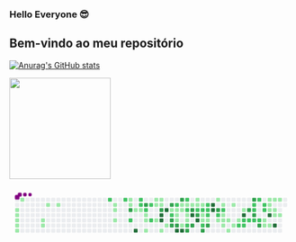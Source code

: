 ### Hello Everyone 😎
## Bem-vindo ao meu repositório

[![Anurag's GitHub stats](https://github-readme-stats.vercel.app/api?username=gucam&theme=gotham&show_icons=true)](https://github.com/gucam/github-readme-stats)

<img height="180em" src="https://github-readme-stats.vercel.app/api/top-langs/?username=gucam&layout=compact&langs_count=7&theme=gotham"/>

<svg viewBox="-16 -32 880 192" width="880" height="192" xmlns="http://www.w3.org/2000/svg"><style>@keyframes c0{.98%{fill:var(--c1)}1%,to{fill:var(--ce)}}@keyframes c1{1.17%{fill:var(--c1)}1.19%,to{fill:var(--ce)}}@keyframes c2{1.37%{fill:var(--c1)}1.39%,to{fill:var(--ce)}}@keyframes c3{1.57%{fill:var(--c1)}1.59%,to{fill:var(--ce)}}@keyframes c4{1.77%{fill:var(--c1)}1.79%,to{fill:var(--ce)}}@keyframes c5{.38%{fill:var(--c1)}.4%,to{fill:var(--ce)}}@keyframes c6{3.15%{fill:var(--c1)}3.17%,to{fill:var(--ce)}}@keyframes c7{2.95%{fill:var(--c1)}2.97%,to{fill:var(--ce)}}@keyframes c8{3.93%{fill:var(--c1)}3.95%,to{fill:var(--ce)}}@keyframes c9{4.33%{fill:var(--c1)}4.35%,to{fill:var(--ce)}}@keyframes ca{66.85%{fill:var(--c2)}66.87%,to{fill:var(--ce)}}@keyframes cb{6.5%{fill:var(--c1)}6.52%,to{fill:var(--ce)}}@keyframes cc{6.7%{fill:var(--c1)}6.72%,to{fill:var(--ce)}}@keyframes cd{7.09%{fill:var(--c1)}7.11%,to{fill:var(--ce)}}@keyframes ce{66.26%{fill:var(--c2)}66.28%,to{fill:var(--ce)}}@keyframes cf{13.6%{fill:var(--c1)}13.62%,to{fill:var(--ce)}}@keyframes cg{13.8%{fill:var(--c1)}13.82%,to{fill:var(--ce)}}@keyframes ch{68.04%{fill:var(--c3)}68.06%,to{fill:var(--ce)}}@keyframes ci{65.28%{fill:var(--c2)}65.3%,to{fill:var(--ce)}}@keyframes cj{8.27%{fill:var(--c1)}8.29%,to{fill:var(--ce)}}@keyframes ck{93.88%{fill:var(--c4)}93.9%,to{fill:var(--ce)}}@keyframes cl{63.7%{fill:var(--c2)}63.72%,to{fill:var(--ce)}}@keyframes cm{63.9%{fill:var(--c2)}63.92%,to{fill:var(--ce)}}@keyframes cn{8.47%{fill:var(--c1)}8.49%,to{fill:var(--ce)}}@keyframes co{68.83%{fill:var(--c3)}68.85%,to{fill:var(--ce)}}@keyframes cp{64.29%{fill:var(--c2)}64.31%,to{fill:var(--ce)}}@keyframes cq{8.87%{fill:var(--c1)}8.89%,to{fill:var(--ce)}}@keyframes cr{9.06%{fill:var(--c1)}9.08%,to{fill:var(--ce)}}@keyframes cs{9.46%{fill:var(--c1)}9.48%,to{fill:var(--ce)}}@keyframes ct{63.11%{fill:var(--c2)}63.13%,to{fill:var(--ce)}}@keyframes cu{62.51%{fill:var(--c2)}62.53%,to{fill:var(--ce)}}@keyframes cv{12.22%{fill:var(--c1)}12.24%,to{fill:var(--ce)}}@keyframes cw{11.63%{fill:var(--c1)}11.65%,to{fill:var(--ce)}}@keyframes cx{11.04%{fill:var(--c1)}11.06%,to{fill:var(--ce)}}@keyframes cy{12.02%{fill:var(--c1)}12.04%,to{fill:var(--ce)}}@keyframes cz{11.82%{fill:var(--c1)}11.84%,to{fill:var(--ce)}}@keyframes c10{69.62%{fill:var(--c3)}69.64%,to{fill:var(--ce)}}@keyframes c11{91.51%{fill:var(--c4)}91.53%,to{fill:var(--ce)}}@keyframes c12{91.31%{fill:var(--c4)}91.33%,to{fill:var(--ce)}}@keyframes c13{10.05%{fill:var(--c1)}10.07%,to{fill:var(--ce)}}@keyframes c14{91.9%{fill:var(--c4)}91.92%,to{fill:var(--ce)}}@keyframes c15{10.44%{fill:var(--c1)}10.46%,to{fill:var(--ce)}}@keyframes c16{70.6%{fill:var(--c3)}70.62%,to{fill:var(--ce)}}@keyframes c17{44.76%{fill:var(--c1)}44.78%,to{fill:var(--ce)}}@keyframes c18{44.96%{fill:var(--c2)}44.98%,to{fill:var(--ce)}}@keyframes c19{75.93%{fill:var(--c3)}75.95%,to{fill:var(--ce)}}@keyframes c1a{75.73%{fill:var(--c3)}75.75%,to{fill:var(--ce)}}@keyframes c1b{45.55%{fill:var(--c2)}45.57%,to{fill:var(--ce)}}@keyframes c1c{32.73%{fill:var(--c1)}32.75%,to{fill:var(--ce)}}@keyframes c1d{32.93%{fill:var(--c1)}32.95%,to{fill:var(--ce)}}@keyframes c1e{33.92%{fill:var(--c1)}33.94%,to{fill:var(--ce)}}@keyframes c1f{75.53%{fill:var(--c3)}75.55%,to{fill:var(--ce)}}@keyframes c1g{90.33%{fill:var(--c4)}90.35%,to{fill:var(--ce)}}@keyframes c1h{71.19%{fill:var(--c3)}71.21%,to{fill:var(--ce)}}@keyframes c1i{32.34%{fill:var(--c1)}32.36%,to{fill:var(--ce)}}@keyframes c1j{32.53%{fill:var(--c1)}32.55%,to{fill:var(--ce)}}@keyframes c1k{43.38%{fill:var(--c1)}43.4%,to{fill:var(--ce)}}@keyframes c1l{90.13%{fill:var(--c4)}90.15%,to{fill:var(--ce)}}@keyframes c1m{46.14%{fill:var(--c2)}46.16%,to{fill:var(--ce)}}@keyframes c1n{32.14%{fill:var(--c1)}32.16%,to{fill:var(--ce)}}@keyframes c1o{48.51%{fill:var(--c2)}48.53%,to{fill:var(--ce)}}@keyframes c1p{33.32%{fill:var(--c1)}33.34%,to{fill:var(--ce)}}@keyframes c1q{33.52%{fill:var(--c1)}33.54%,to{fill:var(--ce)}}@keyframes c1r{43.58%{fill:var(--c2)}43.6%,to{fill:var(--ce)}}@keyframes c1s{74.55%{fill:var(--c3)}74.57%,to{fill:var(--ce)}}@keyframes c1t{31.94%{fill:var(--c1)}31.96%,to{fill:var(--ce)}}@keyframes c1u{71.98%{fill:var(--c3)}72%,to{fill:var(--ce)}}@keyframes c1v{88.75%{fill:var(--c4)}88.77%,to{fill:var(--ce)}}@keyframes c1w{74.15%{fill:var(--c3)}74.17%,to{fill:var(--ce)}}@keyframes c1x{16.95%{fill:var(--c1)}16.97%,to{fill:var(--ce)}}@keyframes c1y{17.15%{fill:var(--c1)}17.17%,to{fill:var(--ce)}}@keyframes c1z{46.93%{fill:var(--c2)}46.95%,to{fill:var(--ce)}}@keyframes c20{72.38%{fill:var(--c3)}72.4%,to{fill:var(--ce)}}@keyframes c21{89.14%{fill:var(--c4)}89.16%,to{fill:var(--ce)}}@keyframes c22{17.35%{fill:var(--c1)}17.37%,to{fill:var(--ce)}}@keyframes c23{47.13%{fill:var(--c2)}47.15%,to{fill:var(--ce)}}@keyframes c24{38.65%{fill:var(--c1)}38.67%,to{fill:var(--ce)}}@keyframes c25{38.45%{fill:var(--c1)}38.47%,to{fill:var(--ce)}}@keyframes c26{50.48%{fill:var(--c2)}50.5%,to{fill:var(--ce)}}@keyframes c27{73.56%{fill:var(--c3)}73.58%,to{fill:var(--ce)}}@keyframes c28{47.52%{fill:var(--c2)}47.54%,to{fill:var(--ce)}}@keyframes c29{47.33%{fill:var(--c2)}47.35%,to{fill:var(--ce)}}@keyframes c2a{38.85%{fill:var(--c2)}38.87%,to{fill:var(--ce)}}@keyframes c2b{38.25%{fill:var(--c1)}38.27%,to{fill:var(--ce)}}@keyframes c2c{73.17%{fill:var(--c3)}73.19%,to{fill:var(--ce)}}@keyframes c2d{87.56%{fill:var(--c4)}87.58%,to{fill:var(--ce)}}@keyframes c2e{87.37%{fill:var(--c4)}87.39%,to{fill:var(--ce)}}@keyframes c2f{18.14%{fill:var(--c1)}18.16%,to{fill:var(--ce)}}@keyframes c2g{78.49%{fill:var(--c3)}78.51%,to{fill:var(--ce)}}@keyframes c2h{52.65%{fill:var(--c2)}52.67%,to{fill:var(--ce)}}@keyframes c2i{22.48%{fill:var(--c1)}22.5%,to{fill:var(--ce)}}@keyframes c2j{18.53%{fill:var(--c1)}18.55%,to{fill:var(--ce)}}@keyframes c2k{53.05%{fill:var(--c2)}53.07%,to{fill:var(--ce)}}@keyframes c2l{20.9%{fill:var(--c1)}20.92%,to{fill:var(--ce)}}@keyframes c2m{20.7%{fill:var(--c1)}20.72%,to{fill:var(--ce)}}@keyframes c2n{22.08%{fill:var(--c1)}22.1%,to{fill:var(--ce)}}@keyframes c2o{20.5%{fill:var(--c1)}20.52%,to{fill:var(--ce)}}@keyframes c2p{23.26%{fill:var(--c1)}23.28%,to{fill:var(--ce)}}@keyframes c2q{18.92%{fill:var(--c1)}18.94%,to{fill:var(--ce)}}@keyframes c2r{21.69%{fill:var(--c1)}21.71%,to{fill:var(--ce)}}@keyframes c2s{20.11%{fill:var(--c1)}20.13%,to{fill:var(--ce)}}@keyframes c2t{58.18%{fill:var(--c2)}58.2%,to{fill:var(--ce)}}@keyframes c2u{19.52%{fill:var(--c1)}19.54%,to{fill:var(--ce)}}@keyframes c2v{82.83%{fill:var(--c4)}82.85%,to{fill:var(--ce)}}@keyframes c2w{54.23%{fill:var(--c2)}54.25%,to{fill:var(--ce)}}@keyframes c2x{57.98%{fill:var(--c2)}58%,to{fill:var(--ce)}}@keyframes c2y{79.67%{fill:var(--c3)}79.69%,to{fill:var(--ce)}}@keyframes c2z{54.43%{fill:var(--c2)}54.45%,to{fill:var(--ce)}}@keyframes c30{81.84%{fill:var(--c3)}81.86%,to{fill:var(--ce)}}@keyframes c31{56.4%{fill:var(--c2)}56.42%,to{fill:var(--ce)}}@keyframes c32{56.6%{fill:var(--c2)}56.62%,to{fill:var(--ce)}}@keyframes c33{80.07%{fill:var(--c3)}80.09%,to{fill:var(--ce)}}@keyframes c34{54.63%{fill:var(--c2)}54.65%,to{fill:var(--ce)}}@keyframes c35{56.01%{fill:var(--c2)}56.03%,to{fill:var(--ce)}}@keyframes c36{54.82%{fill:var(--c2)}54.84%,to{fill:var(--ce)}}@keyframes c37{80.66%{fill:var(--c3)}80.68%,to{fill:var(--ce)}}@keyframes c38{55.61%{fill:var(--c2)}55.63%,to{fill:var(--ce)}}@keyframes c39{55.41%{fill:var(--c2)}55.43%,to{fill:var(--ce)}}@keyframes c3a{25.43%{fill:var(--c1)}25.45%,to{fill:var(--ce)}}@keyframes c3b{24.84%{fill:var(--c1)}24.86%,to{fill:var(--ce)}}@keyframes c3c{27.6%{fill:var(--c1)}27.62%,to{fill:var(--ce)}}@keyframes c3d{27.41%{fill:var(--c1)}27.43%,to{fill:var(--ce)}}@keyframes c3e{27.21%{fill:var(--c1)}27.23%,to{fill:var(--ce)}}@keyframes c3f{83.82%{fill:var(--c4)}83.84%,to{fill:var(--ce)}}@keyframes c3g{25.04%{fill:var(--c1)}25.06%,to{fill:var(--ce)}}@keyframes c3h{27.8%{fill:var(--c1)}27.82%,to{fill:var(--ce)}}@keyframes c3i{27.01%{fill:var(--c1)}27.03%,to{fill:var(--ce)}}@keyframes c3j{26.42%{fill:var(--c1)}26.44%,to{fill:var(--ce)}}@keyframes c3k{84.41%{fill:var(--c4)}84.43%,to{fill:var(--ce)}}@keyframes c3l{28%{fill:var(--c1)}28.02%,to{fill:var(--ce)}}@keyframes c3m{26.62%{fill:var(--c1)}26.64%,to{fill:var(--ce)}}@keyframes u0{.38%{transform:scale(0,1)}.4%,.98%{transform:scale(.02,1)}1%,1.17%{transform:scale(.03,1)}1.19%,1.37%{transform:scale(.05,1)}1.39%,1.57%{transform:scale(.06,1)}1.59%,1.77%{transform:scale(.08,1)}1.79%,2.95%{transform:scale(.09,1)}2.97%,3.15%{transform:scale(.11,1)}3.17%,3.93%{transform:scale(.12,1)}3.95%,4.33%{transform:scale(.14,1)}4.35%,6.5%{transform:scale(.15,1)}6.52%,6.7%{transform:scale(.17,1)}6.72%,7.09%{transform:scale(.18,1)}7.11%,8.27%{transform:scale(.2,1)}8.29%,8.47%{transform:scale(.22,1)}8.49%,8.87%{transform:scale(.23,1)}8.89%,9.06%{transform:scale(.25,1)}9.08%,9.46%{transform:scale(.26,1)}10.05%,9.48%{transform:scale(.28,1)}10.07%,10.44%{transform:scale(.29,1)}10.46%,11.04%{transform:scale(.31,1)}11.06%,11.63%{transform:scale(.32,1)}11.65%,11.82%{transform:scale(.34,1)}11.84%,12.02%{transform:scale(.35,1)}12.04%,12.22%{transform:scale(.37,1)}12.24%,13.6%{transform:scale(.38,1)}13.62%,13.8%{transform:scale(.4,1)}13.82%,16.95%{transform:scale(.42,1)}16.97%,17.15%{transform:scale(.43,1)}17.17%,17.35%{transform:scale(.45,1)}17.37%,18.14%{transform:scale(.46,1)}18.16%,18.53%{transform:scale(.48,1)}18.55%,18.92%{transform:scale(.49,1)}18.94%,19.52%{transform:scale(.51,1)}19.54%,20.11%{transform:scale(.52,1)}20.13%,20.5%{transform:scale(.54,1)}20.52%,20.7%{transform:scale(.55,1)}20.72%,20.9%{transform:scale(.57,1)}20.92%,21.69%{transform:scale(.58,1)}21.71%,22.08%{transform:scale(.6,1)}22.1%,22.48%{transform:scale(.62,1)}22.5%,23.26%{transform:scale(.63,1)}23.28%,24.84%{transform:scale(.65,1)}24.86%,25.04%{transform:scale(.66,1)}25.06%,25.43%{transform:scale(.68,1)}25.45%,26.42%{transform:scale(.69,1)}26.44%,26.62%{transform:scale(.71,1)}26.64%,27.01%{transform:scale(.72,1)}27.03%,27.21%{transform:scale(.74,1)}27.23%,27.41%{transform:scale(.75,1)}27.43%,27.6%{transform:scale(.77,1)}27.62%,27.8%{transform:scale(.78,1)}27.82%,28%{transform:scale(.8,1)}28.02%,31.94%{transform:scale(.82,1)}31.96%,32.14%{transform:scale(.83,1)}32.16%,32.34%{transform:scale(.85,1)}32.36%,32.53%{transform:scale(.86,1)}32.55%,32.73%{transform:scale(.88,1)}32.75%,32.93%{transform:scale(.89,1)}32.95%,33.32%{transform:scale(.91,1)}33.34%,33.52%{transform:scale(.92,1)}33.54%,33.92%{transform:scale(.94,1)}33.94%,38.25%{transform:scale(.95,1)}38.27%,38.45%{transform:scale(.97,1)}38.47%,38.65%{transform:scale(.98,1)}38.67%,to{transform:scale(1,1)}}@keyframes u1{38.85%{transform:scale(0,1)}38.87%,to{transform:scale(1,1)}}@keyframes u2{43.38%{transform:scale(0,1)}43.4%,to{transform:scale(1,1)}}@keyframes u3{43.58%{transform:scale(0,1)}43.6%,to{transform:scale(1,1)}}@keyframes u4{44.76%{transform:scale(0,1)}44.78%,to{transform:scale(1,1)}}@keyframes u5{44.96%{transform:scale(0,1)}44.98%,45.55%{transform:scale(.03,1)}45.57%,46.14%{transform:scale(.07,1)}46.16%,46.93%{transform:scale(.1,1)}46.95%,47.13%{transform:scale(.13,1)}47.15%,47.33%{transform:scale(.17,1)}47.35%,47.52%{transform:scale(.2,1)}47.54%,48.51%{transform:scale(.23,1)}48.53%,50.48%{transform:scale(.27,1)}50.5%,52.65%{transform:scale(.3,1)}52.67%,53.05%{transform:scale(.33,1)}53.07%,54.23%{transform:scale(.37,1)}54.25%,54.43%{transform:scale(.4,1)}54.45%,54.63%{transform:scale(.43,1)}54.65%,54.82%{transform:scale(.47,1)}54.84%,55.41%{transform:scale(.5,1)}55.43%,55.61%{transform:scale(.53,1)}55.63%,56.01%{transform:scale(.57,1)}56.03%,56.4%{transform:scale(.6,1)}56.42%,56.6%{transform:scale(.63,1)}56.62%,57.98%{transform:scale(.67,1)}58%,58.18%{transform:scale(.7,1)}58.2%,62.51%{transform:scale(.73,1)}62.53%,63.11%{transform:scale(.77,1)}63.13%,63.7%{transform:scale(.8,1)}63.72%,63.9%{transform:scale(.83,1)}63.92%,64.29%{transform:scale(.87,1)}64.31%,65.28%{transform:scale(.9,1)}65.3%,66.26%{transform:scale(.93,1)}66.28%,66.85%{transform:scale(.97,1)}66.87%,to{transform:scale(1,1)}}@keyframes u6{68.04%{transform:scale(0,1)}68.06%,68.83%{transform:scale(.05,1)}68.85%,69.62%{transform:scale(.11,1)}69.64%,70.6%{transform:scale(.16,1)}70.62%,71.19%{transform:scale(.21,1)}71.21%,71.98%{transform:scale(.26,1)}72%,72.38%{transform:scale(.32,1)}72.4%,73.17%{transform:scale(.37,1)}73.19%,73.56%{transform:scale(.42,1)}73.58%,74.15%{transform:scale(.47,1)}74.17%,74.55%{transform:scale(.53,1)}74.57%,75.53%{transform:scale(.58,1)}75.55%,75.73%{transform:scale(.63,1)}75.75%,75.93%{transform:scale(.68,1)}75.95%,78.49%{transform:scale(.74,1)}78.51%,79.67%{transform:scale(.79,1)}79.69%,80.07%{transform:scale(.84,1)}80.09%,80.66%{transform:scale(.89,1)}80.68%,81.84%{transform:scale(.95,1)}81.86%,to{transform:scale(1,1)}}@keyframes u7{82.83%{transform:scale(0,1)}82.85%,83.82%{transform:scale(.08,1)}83.84%,84.41%{transform:scale(.15,1)}84.43%,87.37%{transform:scale(.23,1)}87.39%,87.56%{transform:scale(.31,1)}87.58%,88.75%{transform:scale(.38,1)}88.77%,89.14%{transform:scale(.46,1)}89.16%,90.13%{transform:scale(.54,1)}90.15%,90.33%{transform:scale(.62,1)}90.35%,91.31%{transform:scale(.69,1)}91.33%,91.51%{transform:scale(.77,1)}91.53%,91.9%{transform:scale(.85,1)}91.92%,93.88%{transform:scale(.92,1)}93.9%,to{transform:scale(1,1)}}@keyframes s0{0%,99.8%{transform:translate(0,-16px)}.2%{transform:translate(0,0)}.39%{transform:translate(16px,0)}.59%{transform:translate(16px,16px)}.79%{transform:translate(0,16px)}1.78%{transform:translate(0,96px)}2.76%{transform:translate(80px,96px)}3.16%{transform:translate(80px,64px)}3.35%{transform:translate(96px,64px)}3.94%{transform:translate(96px,16px)}6.51%{transform:translate(304px,16px)}7.1%{transform:translate(304px,64px)}65.48%,7.5%{transform:translate(336px,64px)}7.69%{transform:translate(336px,48px)}8.09%{transform:translate(368px,48px)}8.28%,93.1%{transform:translate(368px,32px)}64.1%,8.48%{transform:translate(384px,32px)}8.68%{transform:translate(384px,48px)}64.5%,8.88%{transform:translate(400px,48px)}9.47%{transform:translate(400px,96px)}10.26%,61.54%{transform:translate(464px,96px)}10.45%,61.74%{transform:translate(464px,80px)}10.85%,62.13%{transform:translate(432px,80px)}11.64%,70.02%{transform:translate(432px,16px)}11.83%,69.43%{transform:translate(448px,16px)}12.03%{transform:translate(448px,0)}12.23%{transform:translate(432px,0)}12.43%{transform:translate(432px,-16px)}13.41%{transform:translate(352px,-16px)}13.81%,67.85%{transform:translate(352px,16px)}14%{transform:translate(368px,16px)}14.4%{transform:translate(368px,-16px)}16.77%{transform:translate(560px,-16px)}17.16%,35.31%{transform:translate(560px,16px)}17.36%,41.81%,49.7%{transform:translate(576px,16px)}17.55%,41.62%{transform:translate(576px,0)}18.34%,40.83%{transform:translate(640px,0)}18.54%,40.63%{transform:translate(640px,16px)}19.33%{transform:translate(704px,16px)}19.53%{transform:translate(704px,32px)}19.72%,53.65%{transform:translate(688px,32px)}20.12%,54.04%{transform:translate(688px,64px)}20.71%,22.29%{transform:translate(640px,64px)}20.91%,52.86%{transform:translate(640px,48px)}21.3%{transform:translate(672px,48px)}21.7%{transform:translate(672px,80px)}22.09%{transform:translate(640px,80px)}22.49%{transform:translate(624px,64px)}22.68%,77.91%{transform:translate(624px,80px)}23.08%{transform:translate(656px,80px)}23.27%{transform:translate(656px,96px)}24.65%{transform:translate(768px,96px)}24.85%,25.64%{transform:translate(768px,80px)}25.05%,25.84%,84.62%{transform:translate(784px,80px)}25.25%,26.04%{transform:translate(784px,64px)}25.44%,55.03%{transform:translate(768px,64px)}26.23%{transform:translate(800px,64px)}26.43%,84.02%{transform:translate(800px,48px)}26.63%{transform:translate(816px,48px)}26.82%{transform:translate(816px,32px)}27.22%,85.21%{transform:translate(784px,32px)}27.61%{transform:translate(784px,0)}28.01%{transform:translate(816px,0)}28.21%{transform:translate(816px,-16px)}31.56%{transform:translate(544px,-16px)}31.95%,88.36%{transform:translate(544px,16px)}32.35%,34.71%,42.6%,48.92%,71.01%{transform:translate(512px,16px)}32.54%,34.52%,48.72%{transform:translate(512px,32px)}32.74%,34.32%,44.58%{transform:translate(496px,32px)}32.94%,45.17%{transform:translate(496px,48px)}33.33%{transform:translate(528px,48px)}33.53%,43.79%{transform:translate(528px,64px)}33.93%,44.18%,90.73%{transform:translate(496px,64px)}35.5%,46.55%{transform:translate(560px,0)}36.69%{transform:translate(656px,0)}37.48%,39.84%{transform:translate(656px,64px)}38.46%{transform:translate(576px,64px)}38.66%{transform:translate(576px,48px)}38.86%,72.78%{transform:translate(592px,48px)}39.05%{transform:translate(592px,64px)}40.43%{transform:translate(656px,16px)}43.39%{transform:translate(512px,80px)}43.59%,74.36%{transform:translate(528px,80px)}44.77%{transform:translate(480px,32px)}44.97%{transform:translate(480px,48px)}45.56%{transform:translate(496px,16px)}45.96%,48.32%{transform:translate(528px,16px)}46.15%{transform:translate(528px,0)}46.94%,72.19%{transform:translate(560px,32px)}47.34%{transform:translate(592px,32px)}47.53%{transform:translate(592px,16px)}48.52%{transform:translate(528px,32px)}50.49%,73.37%{transform:translate(576px,80px)}50.69%,73.96%{transform:translate(560px,80px)}51.08%{transform:translate(560px,112px)}51.87%{transform:translate(624px,112px)}52.66%{transform:translate(624px,48px)}53.06%{transform:translate(640px,32px)}55.82%{transform:translate(768px,0)}56.02%{transform:translate(752px,0)}56.21%{transform:translate(752px,16px)}56.41%{transform:translate(736px,16px)}56.61%,79.88%{transform:translate(736px,32px)}56.8%{transform:translate(752px,32px)}57.2%{transform:translate(752px,64px)}57.79%{transform:translate(704px,64px)}57.99%{transform:translate(704px,80px)}59.17%{transform:translate(608px,80px)}59.37%{transform:translate(608px,96px)}59.57%{transform:translate(592px,96px)}59.76%{transform:translate(592px,112px)}61.14%{transform:translate(480px,112px)}61.34%{transform:translate(480px,96px)}62.33%{transform:translate(432px,64px)}62.52%{transform:translate(416px,64px)}63.31%{transform:translate(416px,0)}63.71%{transform:translate(384px,0)}64.3%,68.64%{transform:translate(400px,32px)}65.09%{transform:translate(352px,48px)}65.29%{transform:translate(352px,64px)}66.27%{transform:translate(336px,0)}66.86%{transform:translate(288px,0)}67.06%{transform:translate(288px,16px)}68.05%{transform:translate(352px,32px)}68.84%{transform:translate(400px,16px)}69.63%{transform:translate(448px,32px)}69.82%{transform:translate(432px,32px)}71.2%{transform:translate(512px,0)}71.6%{transform:translate(544px,0)}71.99%{transform:translate(544px,32px)}72.39%,88.95%{transform:translate(560px,48px)}73.18%{transform:translate(592px,80px)}73.57%{transform:translate(576px,96px)}73.77%{transform:translate(560px,96px)}74.56%{transform:translate(528px,96px)}74.75%{transform:translate(544px,96px)}74.95%,76.92%{transform:translate(544px,80px)}75.74%{transform:translate(480px,80px)}75.94%{transform:translate(480px,64px)}76.73%{transform:translate(544px,64px)}78.5%{transform:translate(624px,32px)}80.08%{transform:translate(736px,48px)}80.28%{transform:translate(752px,48px)}80.67%{transform:translate(752px,80px)}80.87%{transform:translate(736px,80px)}81.85%{transform:translate(736px,0)}82.25%{transform:translate(704px,0)}82.84%{transform:translate(704px,48px)}84.42%{transform:translate(800px,80px)}87.38%{transform:translate(608px,32px)}87.57%{transform:translate(608px,16px)}88.76%{transform:translate(544px,48px)}89.15%{transform:translate(560px,64px)}89.74%{transform:translate(512px,64px)}90.14%{transform:translate(512px,96px)}90.34%{transform:translate(496px,96px)}91.32%{transform:translate(448px,64px)}91.52%{transform:translate(448px,48px)}91.72%{transform:translate(464px,48px)}91.91%{transform:translate(464px,32px)}93.89%{transform:translate(368px,96px)}97.24%{transform:translate(96px,96px)}97.83%{transform:translate(96px,48px)}98.03%{transform:translate(80px,48px)}98.22%{transform:translate(80px,32px)}98.42%{transform:translate(64px,32px)}99.01%{transform:translate(64px,-16px)}}@keyframes s1{0%,99.8%{transform:translate(16px,-16px)}.2%{transform:translate(0,-16px)}.39%{transform:translate(0,0)}.59%{transform:translate(16px,0)}.79%{transform:translate(16px,16px)}.99%{transform:translate(0,16px)}1.97%{transform:translate(0,96px)}2.96%{transform:translate(80px,96px)}3.35%{transform:translate(80px,64px)}3.55%{transform:translate(96px,64px)}4.14%{transform:translate(96px,16px)}6.71%{transform:translate(304px,16px)}7.3%{transform:translate(304px,64px)}65.68%,7.69%{transform:translate(336px,64px)}7.89%{transform:translate(336px,48px)}8.28%{transform:translate(368px,48px)}8.48%,93.29%{transform:translate(368px,32px)}64.3%,8.68%{transform:translate(384px,32px)}8.88%{transform:translate(384px,48px)}64.69%,9.07%{transform:translate(400px,48px)}9.66%{transform:translate(400px,96px)}10.45%,61.74%{transform:translate(464px,96px)}10.65%,61.93%{transform:translate(464px,80px)}11.05%,62.33%{transform:translate(432px,80px)}11.83%,70.22%{transform:translate(432px,16px)}12.03%,69.63%{transform:translate(448px,16px)}12.23%{transform:translate(448px,0)}12.43%{transform:translate(432px,0)}12.62%{transform:translate(432px,-16px)}13.61%{transform:translate(352px,-16px)}14%,68.05%{transform:translate(352px,16px)}14.2%{transform:translate(368px,16px)}14.6%{transform:translate(368px,-16px)}16.96%{transform:translate(560px,-16px)}17.36%,35.5%{transform:translate(560px,16px)}17.55%,42.01%,49.9%{transform:translate(576px,16px)}17.75%,41.81%{transform:translate(576px,0)}18.54%,41.03%{transform:translate(640px,0)}18.74%,40.83%{transform:translate(640px,16px)}19.53%{transform:translate(704px,16px)}19.72%{transform:translate(704px,32px)}19.92%,53.85%{transform:translate(688px,32px)}20.32%,54.24%{transform:translate(688px,64px)}20.91%,22.49%{transform:translate(640px,64px)}21.1%,53.06%{transform:translate(640px,48px)}21.5%{transform:translate(672px,48px)}21.89%{transform:translate(672px,80px)}22.29%{transform:translate(640px,80px)}22.68%{transform:translate(624px,64px)}22.88%,78.11%{transform:translate(624px,80px)}23.27%{transform:translate(656px,80px)}23.47%{transform:translate(656px,96px)}24.85%{transform:translate(768px,96px)}25.05%,25.84%{transform:translate(768px,80px)}25.25%,26.04%,84.81%{transform:translate(784px,80px)}25.44%,26.23%{transform:translate(784px,64px)}25.64%,55.23%{transform:translate(768px,64px)}26.43%{transform:translate(800px,64px)}26.63%,84.22%{transform:translate(800px,48px)}26.82%{transform:translate(816px,48px)}27.02%{transform:translate(816px,32px)}27.42%,85.4%{transform:translate(784px,32px)}27.81%{transform:translate(784px,0)}28.21%{transform:translate(816px,0)}28.4%{transform:translate(816px,-16px)}31.76%{transform:translate(544px,-16px)}32.15%,88.56%{transform:translate(544px,16px)}32.54%,34.91%,42.8%,49.11%,71.2%{transform:translate(512px,16px)}32.74%,34.71%,48.92%{transform:translate(512px,32px)}32.94%,34.52%,44.77%{transform:translate(496px,32px)}33.14%,45.36%{transform:translate(496px,48px)}33.53%{transform:translate(528px,48px)}33.73%,43.98%{transform:translate(528px,64px)}34.12%,44.38%,90.93%{transform:translate(496px,64px)}35.7%,46.75%{transform:translate(560px,0)}36.88%{transform:translate(656px,0)}37.67%,40.04%{transform:translate(656px,64px)}38.66%{transform:translate(576px,64px)}38.86%{transform:translate(576px,48px)}39.05%,72.98%{transform:translate(592px,48px)}39.25%{transform:translate(592px,64px)}40.63%{transform:translate(656px,16px)}43.59%{transform:translate(512px,80px)}43.79%,74.56%{transform:translate(528px,80px)}44.97%{transform:translate(480px,32px)}45.17%{transform:translate(480px,48px)}45.76%{transform:translate(496px,16px)}46.15%,48.52%{transform:translate(528px,16px)}46.35%{transform:translate(528px,0)}47.14%,72.39%{transform:translate(560px,32px)}47.53%{transform:translate(592px,32px)}47.73%{transform:translate(592px,16px)}48.72%{transform:translate(528px,32px)}50.69%,73.57%{transform:translate(576px,80px)}50.89%,74.16%{transform:translate(560px,80px)}51.28%{transform:translate(560px,112px)}52.07%{transform:translate(624px,112px)}52.86%{transform:translate(624px,48px)}53.25%{transform:translate(640px,32px)}56.02%{transform:translate(768px,0)}56.21%{transform:translate(752px,0)}56.41%{transform:translate(752px,16px)}56.61%{transform:translate(736px,16px)}56.8%,80.08%{transform:translate(736px,32px)}57%{transform:translate(752px,32px)}57.4%{transform:translate(752px,64px)}57.99%{transform:translate(704px,64px)}58.19%{transform:translate(704px,80px)}59.37%{transform:translate(608px,80px)}59.57%{transform:translate(608px,96px)}59.76%{transform:translate(592px,96px)}59.96%{transform:translate(592px,112px)}61.34%{transform:translate(480px,112px)}61.54%{transform:translate(480px,96px)}62.52%{transform:translate(432px,64px)}62.72%{transform:translate(416px,64px)}63.51%{transform:translate(416px,0)}63.91%{transform:translate(384px,0)}64.5%,68.84%{transform:translate(400px,32px)}65.29%{transform:translate(352px,48px)}65.48%{transform:translate(352px,64px)}66.47%{transform:translate(336px,0)}67.06%{transform:translate(288px,0)}67.26%{transform:translate(288px,16px)}68.24%{transform:translate(352px,32px)}69.03%{transform:translate(400px,16px)}69.82%{transform:translate(448px,32px)}70.02%{transform:translate(432px,32px)}71.4%{transform:translate(512px,0)}71.79%{transform:translate(544px,0)}72.19%{transform:translate(544px,32px)}72.58%,89.15%{transform:translate(560px,48px)}73.37%{transform:translate(592px,80px)}73.77%{transform:translate(576px,96px)}73.96%{transform:translate(560px,96px)}74.75%{transform:translate(528px,96px)}74.95%{transform:translate(544px,96px)}75.15%,77.12%{transform:translate(544px,80px)}75.94%{transform:translate(480px,80px)}76.13%{transform:translate(480px,64px)}76.92%{transform:translate(544px,64px)}78.7%{transform:translate(624px,32px)}80.28%{transform:translate(736px,48px)}80.47%{transform:translate(752px,48px)}80.87%{transform:translate(752px,80px)}81.07%{transform:translate(736px,80px)}82.05%{transform:translate(736px,0)}82.45%{transform:translate(704px,0)}83.04%{transform:translate(704px,48px)}84.62%{transform:translate(800px,80px)}87.57%{transform:translate(608px,32px)}87.77%{transform:translate(608px,16px)}88.95%{transform:translate(544px,48px)}89.35%{transform:translate(560px,64px)}89.94%{transform:translate(512px,64px)}90.34%{transform:translate(512px,96px)}90.53%{transform:translate(496px,96px)}91.52%{transform:translate(448px,64px)}91.72%{transform:translate(448px,48px)}91.91%{transform:translate(464px,48px)}92.11%{transform:translate(464px,32px)}94.08%{transform:translate(368px,96px)}97.44%{transform:translate(96px,96px)}98.03%{transform:translate(96px,48px)}98.22%{transform:translate(80px,48px)}98.42%{transform:translate(80px,32px)}98.62%{transform:translate(64px,32px)}99.21%{transform:translate(64px,-16px)}}@keyframes s2{0%,99.8%{transform:translate(32px,-16px)}.39%{transform:translate(0,-16px)}.59%{transform:translate(0,0)}.79%{transform:translate(16px,0)}.99%{transform:translate(16px,16px)}1.18%{transform:translate(0,16px)}2.17%{transform:translate(0,96px)}3.16%{transform:translate(80px,96px)}3.55%{transform:translate(80px,64px)}3.75%{transform:translate(96px,64px)}4.34%{transform:translate(96px,16px)}6.9%{transform:translate(304px,16px)}7.5%{transform:translate(304px,64px)}65.88%,7.89%{transform:translate(336px,64px)}8.09%{transform:translate(336px,48px)}8.48%{transform:translate(368px,48px)}8.68%,93.49%{transform:translate(368px,32px)}64.5%,8.88%{transform:translate(384px,32px)}9.07%{transform:translate(384px,48px)}64.89%,9.27%{transform:translate(400px,48px)}9.86%{transform:translate(400px,96px)}10.65%,61.93%{transform:translate(464px,96px)}10.85%,62.13%{transform:translate(464px,80px)}11.24%,62.52%{transform:translate(432px,80px)}12.03%,70.41%{transform:translate(432px,16px)}12.23%,69.82%{transform:translate(448px,16px)}12.43%{transform:translate(448px,0)}12.62%{transform:translate(432px,0)}12.82%{transform:translate(432px,-16px)}13.81%{transform:translate(352px,-16px)}14.2%,68.24%{transform:translate(352px,16px)}14.4%{transform:translate(368px,16px)}14.79%{transform:translate(368px,-16px)}17.16%{transform:translate(560px,-16px)}17.55%,35.7%{transform:translate(560px,16px)}17.75%,42.21%,50.1%{transform:translate(576px,16px)}17.95%,42.01%{transform:translate(576px,0)}18.74%,41.22%{transform:translate(640px,0)}18.93%,41.03%{transform:translate(640px,16px)}19.72%{transform:translate(704px,16px)}19.92%{transform:translate(704px,32px)}20.12%,54.04%{transform:translate(688px,32px)}20.51%,54.44%{transform:translate(688px,64px)}21.1%,22.68%{transform:translate(640px,64px)}21.3%,53.25%{transform:translate(640px,48px)}21.7%{transform:translate(672px,48px)}22.09%{transform:translate(672px,80px)}22.49%{transform:translate(640px,80px)}22.88%{transform:translate(624px,64px)}23.08%,78.3%{transform:translate(624px,80px)}23.47%{transform:translate(656px,80px)}23.67%{transform:translate(656px,96px)}25.05%{transform:translate(768px,96px)}25.25%,26.04%{transform:translate(768px,80px)}25.44%,26.23%,85.01%{transform:translate(784px,80px)}25.64%,26.43%{transform:translate(784px,64px)}25.84%,55.42%{transform:translate(768px,64px)}26.63%{transform:translate(800px,64px)}26.82%,84.42%{transform:translate(800px,48px)}27.02%{transform:translate(816px,48px)}27.22%{transform:translate(816px,32px)}27.61%,85.6%{transform:translate(784px,32px)}28.01%{transform:translate(784px,0)}28.4%{transform:translate(816px,0)}28.6%{transform:translate(816px,-16px)}31.95%{transform:translate(544px,-16px)}32.35%,88.76%{transform:translate(544px,16px)}32.74%,35.11%,43%,49.31%,71.4%{transform:translate(512px,16px)}32.94%,34.91%,49.11%{transform:translate(512px,32px)}33.14%,34.71%,44.97%{transform:translate(496px,32px)}33.33%,45.56%{transform:translate(496px,48px)}33.73%{transform:translate(528px,48px)}33.93%,44.18%{transform:translate(528px,64px)}34.32%,44.58%,91.12%{transform:translate(496px,64px)}35.9%,46.94%{transform:translate(560px,0)}37.08%{transform:translate(656px,0)}37.87%,40.24%{transform:translate(656px,64px)}38.86%{transform:translate(576px,64px)}39.05%{transform:translate(576px,48px)}39.25%,73.18%{transform:translate(592px,48px)}39.45%{transform:translate(592px,64px)}40.83%{transform:translate(656px,16px)}43.79%{transform:translate(512px,80px)}43.98%,74.75%{transform:translate(528px,80px)}45.17%{transform:translate(480px,32px)}45.36%{transform:translate(480px,48px)}45.96%{transform:translate(496px,16px)}46.35%,48.72%{transform:translate(528px,16px)}46.55%{transform:translate(528px,0)}47.34%,72.58%{transform:translate(560px,32px)}47.73%{transform:translate(592px,32px)}47.93%{transform:translate(592px,16px)}48.92%{transform:translate(528px,32px)}50.89%,73.77%{transform:translate(576px,80px)}51.08%,74.36%{transform:translate(560px,80px)}51.48%{transform:translate(560px,112px)}52.27%{transform:translate(624px,112px)}53.06%{transform:translate(624px,48px)}53.45%{transform:translate(640px,32px)}56.21%{transform:translate(768px,0)}56.41%{transform:translate(752px,0)}56.61%{transform:translate(752px,16px)}56.8%{transform:translate(736px,16px)}57%,80.28%{transform:translate(736px,32px)}57.2%{transform:translate(752px,32px)}57.59%{transform:translate(752px,64px)}58.19%{transform:translate(704px,64px)}58.38%{transform:translate(704px,80px)}59.57%{transform:translate(608px,80px)}59.76%{transform:translate(608px,96px)}59.96%{transform:translate(592px,96px)}60.16%{transform:translate(592px,112px)}61.54%{transform:translate(480px,112px)}61.74%{transform:translate(480px,96px)}62.72%{transform:translate(432px,64px)}62.92%{transform:translate(416px,64px)}63.71%{transform:translate(416px,0)}64.1%{transform:translate(384px,0)}64.69%,69.03%{transform:translate(400px,32px)}65.48%{transform:translate(352px,48px)}65.68%{transform:translate(352px,64px)}66.67%{transform:translate(336px,0)}67.26%{transform:translate(288px,0)}67.46%{transform:translate(288px,16px)}68.44%{transform:translate(352px,32px)}69.23%{transform:translate(400px,16px)}70.02%{transform:translate(448px,32px)}70.22%{transform:translate(432px,32px)}71.6%{transform:translate(512px,0)}71.99%{transform:translate(544px,0)}72.39%{transform:translate(544px,32px)}72.78%,89.35%{transform:translate(560px,48px)}73.57%{transform:translate(592px,80px)}73.96%{transform:translate(576px,96px)}74.16%{transform:translate(560px,96px)}74.95%{transform:translate(528px,96px)}75.15%{transform:translate(544px,96px)}75.35%,77.32%{transform:translate(544px,80px)}76.13%{transform:translate(480px,80px)}76.33%{transform:translate(480px,64px)}77.12%{transform:translate(544px,64px)}78.9%{transform:translate(624px,32px)}80.47%{transform:translate(736px,48px)}80.67%{transform:translate(752px,48px)}81.07%{transform:translate(752px,80px)}81.26%{transform:translate(736px,80px)}82.25%{transform:translate(736px,0)}82.64%{transform:translate(704px,0)}83.23%{transform:translate(704px,48px)}84.81%{transform:translate(800px,80px)}87.77%{transform:translate(608px,32px)}87.97%{transform:translate(608px,16px)}89.15%{transform:translate(544px,48px)}89.55%{transform:translate(560px,64px)}90.14%{transform:translate(512px,64px)}90.53%{transform:translate(512px,96px)}90.73%{transform:translate(496px,96px)}91.72%{transform:translate(448px,64px)}91.91%{transform:translate(448px,48px)}92.11%{transform:translate(464px,48px)}92.31%{transform:translate(464px,32px)}94.28%{transform:translate(368px,96px)}97.63%{transform:translate(96px,96px)}98.22%{transform:translate(96px,48px)}98.42%{transform:translate(80px,48px)}98.62%{transform:translate(80px,32px)}98.82%{transform:translate(64px,32px)}99.41%{transform:translate(64px,-16px)}}@keyframes s3{0%,99.8%{transform:translate(48px,-16px)}.59%{transform:translate(0,-16px)}.79%{transform:translate(0,0)}.99%{transform:translate(16px,0)}1.18%{transform:translate(16px,16px)}1.38%{transform:translate(0,16px)}2.37%{transform:translate(0,96px)}3.35%{transform:translate(80px,96px)}3.75%{transform:translate(80px,64px)}3.94%{transform:translate(96px,64px)}4.54%{transform:translate(96px,16px)}7.1%{transform:translate(304px,16px)}7.69%{transform:translate(304px,64px)}66.07%,8.09%{transform:translate(336px,64px)}8.28%{transform:translate(336px,48px)}8.68%{transform:translate(368px,48px)}8.88%,93.69%{transform:translate(368px,32px)}64.69%,9.07%{transform:translate(384px,32px)}9.27%{transform:translate(384px,48px)}65.09%,9.47%{transform:translate(400px,48px)}10.06%{transform:translate(400px,96px)}10.85%,62.13%{transform:translate(464px,96px)}11.05%,62.33%{transform:translate(464px,80px)}11.44%,62.72%{transform:translate(432px,80px)}12.23%,70.61%{transform:translate(432px,16px)}12.43%,70.02%{transform:translate(448px,16px)}12.62%{transform:translate(448px,0)}12.82%{transform:translate(432px,0)}13.02%{transform:translate(432px,-16px)}14%{transform:translate(352px,-16px)}14.4%,68.44%{transform:translate(352px,16px)}14.6%{transform:translate(368px,16px)}14.99%{transform:translate(368px,-16px)}17.36%{transform:translate(560px,-16px)}17.75%,35.9%{transform:translate(560px,16px)}17.95%,42.41%,50.3%{transform:translate(576px,16px)}18.15%,42.21%{transform:translate(576px,0)}18.93%,41.42%{transform:translate(640px,0)}19.13%,41.22%{transform:translate(640px,16px)}19.92%{transform:translate(704px,16px)}20.12%{transform:translate(704px,32px)}20.32%,54.24%{transform:translate(688px,32px)}20.71%,54.64%{transform:translate(688px,64px)}21.3%,22.88%{transform:translate(640px,64px)}21.5%,53.45%{transform:translate(640px,48px)}21.89%{transform:translate(672px,48px)}22.29%{transform:translate(672px,80px)}22.68%{transform:translate(640px,80px)}23.08%{transform:translate(624px,64px)}23.27%,78.5%{transform:translate(624px,80px)}23.67%{transform:translate(656px,80px)}23.87%{transform:translate(656px,96px)}25.25%{transform:translate(768px,96px)}25.44%,26.23%{transform:translate(768px,80px)}25.64%,26.43%,85.21%{transform:translate(784px,80px)}25.84%,26.63%{transform:translate(784px,64px)}26.04%,55.62%{transform:translate(768px,64px)}26.82%{transform:translate(800px,64px)}27.02%,84.62%{transform:translate(800px,48px)}27.22%{transform:translate(816px,48px)}27.42%{transform:translate(816px,32px)}27.81%,85.8%{transform:translate(784px,32px)}28.21%{transform:translate(784px,0)}28.6%{transform:translate(816px,0)}28.8%{transform:translate(816px,-16px)}32.15%{transform:translate(544px,-16px)}32.54%,88.95%{transform:translate(544px,16px)}32.94%,35.31%,43.2%,49.51%,71.6%{transform:translate(512px,16px)}33.14%,35.11%,49.31%{transform:translate(512px,32px)}33.33%,34.91%,45.17%{transform:translate(496px,32px)}33.53%,45.76%{transform:translate(496px,48px)}33.93%{transform:translate(528px,48px)}34.12%,44.38%{transform:translate(528px,64px)}34.52%,44.77%,91.32%{transform:translate(496px,64px)}36.09%,47.14%{transform:translate(560px,0)}37.28%{transform:translate(656px,0)}38.07%,40.43%{transform:translate(656px,64px)}39.05%{transform:translate(576px,64px)}39.25%{transform:translate(576px,48px)}39.45%,73.37%{transform:translate(592px,48px)}39.64%{transform:translate(592px,64px)}41.03%{transform:translate(656px,16px)}43.98%{transform:translate(512px,80px)}44.18%,74.95%{transform:translate(528px,80px)}45.36%{transform:translate(480px,32px)}45.56%{transform:translate(480px,48px)}46.15%{transform:translate(496px,16px)}46.55%,48.92%{transform:translate(528px,16px)}46.75%{transform:translate(528px,0)}47.53%,72.78%{transform:translate(560px,32px)}47.93%{transform:translate(592px,32px)}48.13%{transform:translate(592px,16px)}49.11%{transform:translate(528px,32px)}51.08%,73.96%{transform:translate(576px,80px)}51.28%,74.56%{transform:translate(560px,80px)}51.68%{transform:translate(560px,112px)}52.47%{transform:translate(624px,112px)}53.25%{transform:translate(624px,48px)}53.65%{transform:translate(640px,32px)}56.41%{transform:translate(768px,0)}56.61%{transform:translate(752px,0)}56.8%{transform:translate(752px,16px)}57%{transform:translate(736px,16px)}57.2%,80.47%{transform:translate(736px,32px)}57.4%{transform:translate(752px,32px)}57.79%{transform:translate(752px,64px)}58.38%{transform:translate(704px,64px)}58.58%{transform:translate(704px,80px)}59.76%{transform:translate(608px,80px)}59.96%{transform:translate(608px,96px)}60.16%{transform:translate(592px,96px)}60.36%{transform:translate(592px,112px)}61.74%{transform:translate(480px,112px)}61.93%{transform:translate(480px,96px)}62.92%{transform:translate(432px,64px)}63.12%{transform:translate(416px,64px)}63.91%{transform:translate(416px,0)}64.3%{transform:translate(384px,0)}64.89%,69.23%{transform:translate(400px,32px)}65.68%{transform:translate(352px,48px)}65.88%{transform:translate(352px,64px)}66.86%{transform:translate(336px,0)}67.46%{transform:translate(288px,0)}67.65%{transform:translate(288px,16px)}68.64%{transform:translate(352px,32px)}69.43%{transform:translate(400px,16px)}70.22%{transform:translate(448px,32px)}70.41%{transform:translate(432px,32px)}71.79%{transform:translate(512px,0)}72.19%{transform:translate(544px,0)}72.58%{transform:translate(544px,32px)}72.98%,89.55%{transform:translate(560px,48px)}73.77%{transform:translate(592px,80px)}74.16%{transform:translate(576px,96px)}74.36%{transform:translate(560px,96px)}75.15%{transform:translate(528px,96px)}75.35%{transform:translate(544px,96px)}75.54%,77.51%{transform:translate(544px,80px)}76.33%{transform:translate(480px,80px)}76.53%{transform:translate(480px,64px)}77.32%{transform:translate(544px,64px)}79.09%{transform:translate(624px,32px)}80.67%{transform:translate(736px,48px)}80.87%{transform:translate(752px,48px)}81.26%{transform:translate(752px,80px)}81.46%{transform:translate(736px,80px)}82.45%{transform:translate(736px,0)}82.84%{transform:translate(704px,0)}83.43%{transform:translate(704px,48px)}85.01%{transform:translate(800px,80px)}87.97%{transform:translate(608px,32px)}88.17%{transform:translate(608px,16px)}89.35%{transform:translate(544px,48px)}89.74%{transform:translate(560px,64px)}90.34%{transform:translate(512px,64px)}90.73%{transform:translate(512px,96px)}90.93%{transform:translate(496px,96px)}91.91%{transform:translate(448px,64px)}92.11%{transform:translate(448px,48px)}92.31%{transform:translate(464px,48px)}92.5%{transform:translate(464px,32px)}94.48%{transform:translate(368px,96px)}97.83%{transform:translate(96px,96px)}98.42%{transform:translate(96px,48px)}98.62%{transform:translate(80px,48px)}98.82%{transform:translate(80px,32px)}99.01%{transform:translate(64px,32px)}99.61%{transform:translate(64px,-16px)}}:root{--cb:#1b1f230a;--cs:purple;--ce:#ebedf0;--c0:#ebedf0;--c1:#9be9a8;--c2:#40c463;--c3:#30a14e;--c4:#216e39}@media (prefers-color-scheme:dark){:root{--cb:#1b1f230a;--cs:purple;--ce:#161b22;--c1:#01311f;--c2:#034525;--c3:#0f6d31;--c4:#00c647}}.c{shape-rendering:geometricPrecision;rx:2;ry:2;fill:var(--ce);stroke-width:1px;stroke:var(--cb);animation:none 50700ms linear infinite}.c.c0{fill:var(--c1);animation-name:c0}.c.c1,.c.c2,.c.c3{fill:var(--c1);animation-name:c1}.c.c2,.c.c3{animation-name:c2}.c.c3{animation-name:c3}.c.c4,.c.c5,.c.c6{fill:var(--c1);animation-name:c4}.c.c5,.c.c6{animation-name:c5}.c.c6{animation-name:c6}.c.c7,.c.c8,.c.c9{fill:var(--c1);animation-name:c7}.c.c8,.c.c9{animation-name:c8}.c.c9{animation-name:c9}.c.ca{fill:var(--c2);animation-name:ca}.c.cb,.c.cc,.c.cd{fill:var(--c1);animation-name:cb}.c.cc,.c.cd{animation-name:cc}.c.cd{animation-name:cd}.c.ce{fill:var(--c2);animation-name:ce}.c.cf,.c.cg{fill:var(--c1);animation-name:cf}.c.cg{animation-name:cg}.c.ch{fill:var(--c3);animation-name:ch}.c.ci{fill:var(--c2);animation-name:ci}.c.cj{fill:var(--c1);animation-name:cj}.c.ck{fill:var(--c4);animation-name:ck}.c.cl,.c.cm{fill:var(--c2);animation-name:cl}.c.cm{animation-name:cm}.c.cn{fill:var(--c1);animation-name:cn}.c.co{fill:var(--c3);animation-name:co}.c.cp{fill:var(--c2);animation-name:cp}.c.cq,.c.cr,.c.cs{fill:var(--c1);animation-name:cq}.c.cr,.c.cs{animation-name:cr}.c.cs{animation-name:cs}.c.ct,.c.cu{fill:var(--c2);animation-name:ct}.c.cu{animation-name:cu}.c.cv,.c.cw{fill:var(--c1);animation-name:cv}.c.cw{animation-name:cw}.c.cx,.c.cy,.c.cz{fill:var(--c1);animation-name:cx}.c.cy,.c.cz{animation-name:cy}.c.cz{animation-name:cz}.c.c10{fill:var(--c3);animation-name:c10}.c.c11,.c.c12{fill:var(--c4);animation-name:c11}.c.c12{animation-name:c12}.c.c13{fill:var(--c1);animation-name:c13}.c.c14{fill:var(--c4);animation-name:c14}.c.c15{fill:var(--c1);animation-name:c15}.c.c16{fill:var(--c3);animation-name:c16}.c.c17{fill:var(--c1);animation-name:c17}.c.c18{fill:var(--c2);animation-name:c18}.c.c19,.c.c1a{fill:var(--c3);animation-name:c19}.c.c1a{animation-name:c1a}.c.c1b{fill:var(--c2);animation-name:c1b}.c.c1c,.c.c1d,.c.c1e{fill:var(--c1);animation-name:c1c}.c.c1d,.c.c1e{animation-name:c1d}.c.c1e{animation-name:c1e}.c.c1f{fill:var(--c3);animation-name:c1f}.c.c1g{fill:var(--c4);animation-name:c1g}.c.c1h{fill:var(--c3);animation-name:c1h}.c.c1i,.c.c1j,.c.c1k{fill:var(--c1);animation-name:c1i}.c.c1j,.c.c1k{animation-name:c1j}.c.c1k{animation-name:c1k}.c.c1l{fill:var(--c4);animation-name:c1l}.c.c1m{fill:var(--c2);animation-name:c1m}.c.c1n{fill:var(--c1);animation-name:c1n}.c.c1o{fill:var(--c2);animation-name:c1o}.c.c1p,.c.c1q{fill:var(--c1);animation-name:c1p}.c.c1q{animation-name:c1q}.c.c1r{fill:var(--c2);animation-name:c1r}.c.c1s{fill:var(--c3);animation-name:c1s}.c.c1t{fill:var(--c1);animation-name:c1t}.c.c1u{fill:var(--c3);animation-name:c1u}.c.c1v{fill:var(--c4);animation-name:c1v}.c.c1w{fill:var(--c3);animation-name:c1w}.c.c1x,.c.c1y{fill:var(--c1);animation-name:c1x}.c.c1y{animation-name:c1y}.c.c1z{fill:var(--c2);animation-name:c1z}.c.c20{fill:var(--c3);animation-name:c20}.c.c21{fill:var(--c4);animation-name:c21}.c.c22{fill:var(--c1);animation-name:c22}.c.c23{fill:var(--c2);animation-name:c23}.c.c24,.c.c25{fill:var(--c1);animation-name:c24}.c.c25{animation-name:c25}.c.c26{fill:var(--c2);animation-name:c26}.c.c27{fill:var(--c3);animation-name:c27}.c.c28,.c.c29,.c.c2a{fill:var(--c2);animation-name:c28}.c.c29,.c.c2a{animation-name:c29}.c.c2a{animation-name:c2a}.c.c2b{fill:var(--c1);animation-name:c2b}.c.c2c{fill:var(--c3);animation-name:c2c}.c.c2d,.c.c2e{fill:var(--c4);animation-name:c2d}.c.c2e{animation-name:c2e}.c.c2f{fill:var(--c1);animation-name:c2f}.c.c2g{fill:var(--c3);animation-name:c2g}.c.c2h{fill:var(--c2);animation-name:c2h}.c.c2i,.c.c2j{fill:var(--c1);animation-name:c2i}.c.c2j{animation-name:c2j}.c.c2k{fill:var(--c2);animation-name:c2k}.c.c2l,.c.c2m{fill:var(--c1);animation-name:c2l}.c.c2m{animation-name:c2m}.c.c2n,.c.c2o,.c.c2p{fill:var(--c1);animation-name:c2n}.c.c2o,.c.c2p{animation-name:c2o}.c.c2p{animation-name:c2p}.c.c2q,.c.c2r,.c.c2s{fill:var(--c1);animation-name:c2q}.c.c2r,.c.c2s{animation-name:c2r}.c.c2s{animation-name:c2s}.c.c2t{fill:var(--c2);animation-name:c2t}.c.c2u{fill:var(--c1);animation-name:c2u}.c.c2v{fill:var(--c4);animation-name:c2v}.c.c2w,.c.c2x{fill:var(--c2);animation-name:c2w}.c.c2x{animation-name:c2x}.c.c2y{fill:var(--c3);animation-name:c2y}.c.c2z{fill:var(--c2);animation-name:c2z}.c.c30{fill:var(--c3);animation-name:c30}.c.c31,.c.c32{fill:var(--c2);animation-name:c31}.c.c32{animation-name:c32}.c.c33{fill:var(--c3);animation-name:c33}.c.c34,.c.c35,.c.c36{fill:var(--c2);animation-name:c34}.c.c35,.c.c36{animation-name:c35}.c.c36{animation-name:c36}.c.c37{fill:var(--c3);animation-name:c37}.c.c38,.c.c39{fill:var(--c2);animation-name:c38}.c.c39{animation-name:c39}.c.c3a,.c.c3b{fill:var(--c1);animation-name:c3a}.c.c3b{animation-name:c3b}.c.c3c,.c.c3d,.c.c3e{fill:var(--c1);animation-name:c3c}.c.c3d,.c.c3e{animation-name:c3d}.c.c3e{animation-name:c3e}.c.c3f{fill:var(--c4);animation-name:c3f}.c.c3g{fill:var(--c1);animation-name:c3g}.c.c3h,.c.c3i,.c.c3j{fill:var(--c1);animation-name:c3h}.c.c3i,.c.c3j{animation-name:c3i}.c.c3j{animation-name:c3j}.c.c3k{fill:var(--c4);animation-name:c3k}.c.c3l,.c.c3m{fill:var(--c1);animation-name:c3l}.c.c3m{animation-name:c3m}.s,.u{animation:none linear 50700ms infinite}.u,.u.u0{transform-origin:0 0}.u{transform:scale(0,1)}.u.u0{fill:var(--c1);animation-name:u0}.u.u1{fill:var(--c2);animation-name:u1;transform-origin:420.8px 0}.u.u2{fill:var(--c1);animation-name:u2;transform-origin:427.2px 0}.u.u3{fill:var(--c2);animation-name:u3;transform-origin:433.7px 0}.u.u4{fill:var(--c1);animation-name:u4;transform-origin:440.2px 0}.u.u5{fill:var(--c2);animation-name:u5;transform-origin:446.7px 0}.u.u6{fill:var(--c3);animation-name:u6;transform-origin:640.9px 0}.u.u7{fill:var(--c4);animation-name:u7;transform-origin:763.8px 0}.s{shape-rendering:geometricPrecision;fill:var(--cs)}.s.s0{transform:translate(0,-16px);animation-name:s0}.s.s1{transform:translate(16px,-16px);animation-name:s1}.s.s2{transform:translate(32px,-16px);animation-name:s2}.s.s3{transform:translate(48px,-16px);animation-name:s3}</style><rect class="c" x="2" y="2" width="12" height="12"/><rect class="c" x="2" y="18" width="12" height="12"/><rect class="c c0" x="2" y="34" width="12" height="12"/><rect class="c c1" x="2" y="50" width="12" height="12"/><rect class="c c2" x="2" y="66" width="12" height="12"/><rect class="c c3" x="2" y="82" width="12" height="12"/><rect class="c c4" x="2" y="98" width="12" height="12"/><rect class="c c5" x="18" y="2" width="12" height="12"/><rect class="c" x="18" y="18" width="12" height="12"/><rect class="c" x="18" y="34" width="12" height="12"/><rect class="c" x="18" y="50" width="12" height="12"/><rect class="c" x="18" y="66" width="12" height="12"/><rect class="c" x="18" y="82" width="12" height="12"/><rect class="c" x="18" y="98" width="12" height="12"/><rect class="c" x="34" y="2" width="12" height="12"/><rect class="c" x="34" y="18" width="12" height="12"/><rect class="c" x="34" y="34" width="12" height="12"/><rect class="c" x="34" y="50" width="12" height="12"/><rect class="c" x="34" y="66" width="12" height="12"/><rect class="c" x="34" y="82" width="12" height="12"/><rect class="c" x="34" y="98" width="12" height="12"/><rect class="c" x="50" y="2" width="12" height="12"/><rect class="c" x="50" y="18" width="12" height="12"/><rect class="c" x="50" y="34" width="12" height="12"/><rect class="c" x="50" y="50" width="12" height="12"/><rect class="c" x="50" y="66" width="12" height="12"/><rect class="c" x="50" y="82" width="12" height="12"/><rect class="c" x="50" y="98" width="12" height="12"/><rect class="c" x="66" y="2" width="12" height="12"/><rect class="c" x="66" y="18" width="12" height="12"/><rect class="c" x="66" y="34" width="12" height="12"/><rect class="c" x="66" y="50" width="12" height="12"/><rect class="c" x="66" y="66" width="12" height="12"/><rect class="c" x="66" y="82" width="12" height="12"/><rect class="c" x="66" y="98" width="12" height="12"/><rect class="c" x="82" y="2" width="12" height="12"/><rect class="c" x="82" y="18" width="12" height="12"/><rect class="c" x="82" y="34" width="12" height="12"/><rect class="c" x="82" y="50" width="12" height="12"/><rect class="c c6" x="82" y="66" width="12" height="12"/><rect class="c c7" x="82" y="82" width="12" height="12"/><rect class="c" x="82" y="98" width="12" height="12"/><rect class="c" x="98" y="2" width="12" height="12"/><rect class="c c8" x="98" y="18" width="12" height="12"/><rect class="c" x="98" y="34" width="12" height="12"/><rect class="c" x="98" y="50" width="12" height="12"/><rect class="c" x="98" y="66" width="12" height="12"/><rect class="c" x="98" y="82" width="12" height="12"/><rect class="c" x="98" y="98" width="12" height="12"/><rect class="c" x="114" y="2" width="12" height="12"/><rect class="c" x="114" y="18" width="12" height="12"/><rect class="c" x="114" y="34" width="12" height="12"/><rect class="c" x="114" y="50" width="12" height="12"/><rect class="c" x="114" y="66" width="12" height="12"/><rect class="c" x="114" y="82" width="12" height="12"/><rect class="c" x="114" y="98" width="12" height="12"/><rect class="c" x="130" y="2" width="12" height="12"/><rect class="c c9" x="130" y="18" width="12" height="12"/><rect class="c" x="130" y="34" width="12" height="12"/><rect class="c" x="130" y="50" width="12" height="12"/><rect class="c" x="130" y="66" width="12" height="12"/><rect class="c" x="130" y="82" width="12" height="12"/><rect class="c" x="130" y="98" width="12" height="12"/><rect class="c" x="146" y="2" width="12" height="12"/><rect class="c" x="146" y="18" width="12" height="12"/><rect class="c" x="146" y="34" width="12" height="12"/><rect class="c" x="146" y="50" width="12" height="12"/><rect class="c" x="146" y="66" width="12" height="12"/><rect class="c" x="146" y="82" width="12" height="12"/><rect class="c" x="146" y="98" width="12" height="12"/><rect class="c" x="162" y="2" width="12" height="12"/><rect class="c" x="162" y="18" width="12" height="12"/><rect class="c" x="162" y="34" width="12" height="12"/><rect class="c" x="162" y="50" width="12" height="12"/><rect class="c" x="162" y="66" width="12" height="12"/><rect class="c" x="162" y="82" width="12" height="12"/><rect class="c" x="162" y="98" width="12" height="12"/><rect class="c" x="178" y="2" width="12" height="12"/><rect class="c" x="178" y="18" width="12" height="12"/><rect class="c" x="178" y="34" width="12" height="12"/><rect class="c" x="178" y="50" width="12" height="12"/><rect class="c" x="178" y="66" width="12" height="12"/><rect class="c" x="178" y="82" width="12" height="12"/><rect class="c" x="178" y="98" width="12" height="12"/><rect class="c" x="194" y="2" width="12" height="12"/><rect class="c" x="194" y="18" width="12" height="12"/><rect class="c" x="194" y="34" width="12" height="12"/><rect class="c" x="194" y="50" width="12" height="12"/><rect class="c" x="194" y="66" width="12" height="12"/><rect class="c" x="194" y="82" width="12" height="12"/><rect class="c" x="194" y="98" width="12" height="12"/><rect class="c" x="210" y="2" width="12" height="12"/><rect class="c" x="210" y="18" width="12" height="12"/><rect class="c" x="210" y="34" width="12" height="12"/><rect class="c" x="210" y="50" width="12" height="12"/><rect class="c" x="210" y="66" width="12" height="12"/><rect class="c" x="210" y="82" width="12" height="12"/><rect class="c" x="210" y="98" width="12" height="12"/><rect class="c" x="226" y="2" width="12" height="12"/><rect class="c" x="226" y="18" width="12" height="12"/><rect class="c" x="226" y="34" width="12" height="12"/><rect class="c" x="226" y="50" width="12" height="12"/><rect class="c" x="226" y="66" width="12" height="12"/><rect class="c" x="226" y="82" width="12" height="12"/><rect class="c" x="226" y="98" width="12" height="12"/><rect class="c" x="242" y="2" width="12" height="12"/><rect class="c" x="242" y="18" width="12" height="12"/><rect class="c" x="242" y="34" width="12" height="12"/><rect class="c" x="242" y="50" width="12" height="12"/><rect class="c" x="242" y="66" width="12" height="12"/><rect class="c" x="242" y="82" width="12" height="12"/><rect class="c" x="242" y="98" width="12" height="12"/><rect class="c" x="258" y="2" width="12" height="12"/><rect class="c" x="258" y="18" width="12" height="12"/><rect class="c" x="258" y="34" width="12" height="12"/><rect class="c" x="258" y="50" width="12" height="12"/><rect class="c" x="258" y="66" width="12" height="12"/><rect class="c" x="258" y="82" width="12" height="12"/><rect class="c" x="258" y="98" width="12" height="12"/><rect class="c" x="274" y="2" width="12" height="12"/><rect class="c" x="274" y="18" width="12" height="12"/><rect class="c" x="274" y="34" width="12" height="12"/><rect class="c" x="274" y="50" width="12" height="12"/><rect class="c" x="274" y="66" width="12" height="12"/><rect class="c" x="274" y="82" width="12" height="12"/><rect class="c" x="274" y="98" width="12" height="12"/><rect class="c ca" x="290" y="2" width="12" height="12"/><rect class="c" x="290" y="18" width="12" height="12"/><rect class="c" x="290" y="34" width="12" height="12"/><rect class="c" x="290" y="50" width="12" height="12"/><rect class="c" x="290" y="66" width="12" height="12"/><rect class="c" x="290" y="82" width="12" height="12"/><rect class="c" x="290" y="98" width="12" height="12"/><rect class="c" x="306" y="2" width="12" height="12"/><rect class="c cb" x="306" y="18" width="12" height="12"/><rect class="c cc" x="306" y="34" width="12" height="12"/><rect class="c" x="306" y="50" width="12" height="12"/><rect class="c cd" x="306" y="66" width="12" height="12"/><rect class="c" x="306" y="82" width="12" height="12"/><rect class="c" x="306" y="98" width="12" height="12"/><rect class="c" x="322" y="2" width="12" height="12"/><rect class="c" x="322" y="18" width="12" height="12"/><rect class="c" x="322" y="34" width="12" height="12"/><rect class="c" x="322" y="50" width="12" height="12"/><rect class="c" x="322" y="66" width="12" height="12"/><rect class="c" x="322" y="82" width="12" height="12"/><rect class="c" x="322" y="98" width="12" height="12"/><rect class="c ce" x="338" y="2" width="12" height="12"/><rect class="c" x="338" y="18" width="12" height="12"/><rect class="c" x="338" y="34" width="12" height="12"/><rect class="c" x="338" y="50" width="12" height="12"/><rect class="c" x="338" y="66" width="12" height="12"/><rect class="c" x="338" y="82" width="12" height="12"/><rect class="c" x="338" y="98" width="12" height="12"/><rect class="c cf" x="354" y="2" width="12" height="12"/><rect class="c cg" x="354" y="18" width="12" height="12"/><rect class="c ch" x="354" y="34" width="12" height="12"/><rect class="c" x="354" y="50" width="12" height="12"/><rect class="c ci" x="354" y="66" width="12" height="12"/><rect class="c" x="354" y="82" width="12" height="12"/><rect class="c" x="354" y="98" width="12" height="12"/><rect class="c" x="370" y="2" width="12" height="12"/><rect class="c" x="370" y="18" width="12" height="12"/><rect class="c cj" x="370" y="34" width="12" height="12"/><rect class="c" x="370" y="50" width="12" height="12"/><rect class="c" x="370" y="66" width="12" height="12"/><rect class="c" x="370" y="82" width="12" height="12"/><rect class="c ck" x="370" y="98" width="12" height="12"/><rect class="c cl" x="386" y="2" width="12" height="12"/><rect class="c cm" x="386" y="18" width="12" height="12"/><rect class="c cn" x="386" y="34" width="12" height="12"/><rect class="c" x="386" y="50" width="12" height="12"/><rect class="c" x="386" y="66" width="12" height="12"/><rect class="c" x="386" y="82" width="12" height="12"/><rect class="c" x="386" y="98" width="12" height="12"/><rect class="c" x="402" y="2" width="12" height="12"/><rect class="c co" x="402" y="18" width="12" height="12"/><rect class="c cp" x="402" y="34" width="12" height="12"/><rect class="c cq" x="402" y="50" width="12" height="12"/><rect class="c cr" x="402" y="66" width="12" height="12"/><rect class="c" x="402" y="82" width="12" height="12"/><rect class="c cs" x="402" y="98" width="12" height="12"/><rect class="c" x="418" y="2" width="12" height="12"/><rect class="c ct" x="418" y="18" width="12" height="12"/><rect class="c" x="418" y="34" width="12" height="12"/><rect class="c" x="418" y="50" width="12" height="12"/><rect class="c cu" x="418" y="66" width="12" height="12"/><rect class="c" x="418" y="82" width="12" height="12"/><rect class="c" x="418" y="98" width="12" height="12"/><rect class="c cv" x="434" y="2" width="12" height="12"/><rect class="c cw" x="434" y="18" width="12" height="12"/><rect class="c" x="434" y="34" width="12" height="12"/><rect class="c" x="434" y="50" width="12" height="12"/><rect class="c cx" x="434" y="66" width="12" height="12"/><rect class="c" x="434" y="82" width="12" height="12"/><rect class="c" x="434" y="98" width="12" height="12"/><rect class="c cy" x="450" y="2" width="12" height="12"/><rect class="c cz" x="450" y="18" width="12" height="12"/><rect class="c c10" x="450" y="34" width="12" height="12"/><rect class="c c11" x="450" y="50" width="12" height="12"/><rect class="c c12" x="450" y="66" width="12" height="12"/><rect class="c" x="450" y="82" width="12" height="12"/><rect class="c c13" x="450" y="98" width="12" height="12"/><rect class="c" x="466" y="2" width="12" height="12"/><rect class="c" x="466" y="18" width="12" height="12"/><rect class="c c14" x="466" y="34" width="12" height="12"/><rect class="c" x="466" y="50" width="12" height="12"/><rect class="c" x="466" y="66" width="12" height="12"/><rect class="c c15" x="466" y="82" width="12" height="12"/><rect class="c" x="466" y="98" width="12" height="12"/><rect class="c" x="482" y="2" width="12" height="12"/><rect class="c c16" x="482" y="18" width="12" height="12"/><rect class="c c17" x="482" y="34" width="12" height="12"/><rect class="c c18" x="482" y="50" width="12" height="12"/><rect class="c c19" x="482" y="66" width="12" height="12"/><rect class="c c1a" x="482" y="82" width="12" height="12"/><rect class="c" x="482" y="98" width="12" height="12"/><rect class="c" x="498" y="2" width="12" height="12"/><rect class="c c1b" x="498" y="18" width="12" height="12"/><rect class="c c1c" x="498" y="34" width="12" height="12"/><rect class="c c1d" x="498" y="50" width="12" height="12"/><rect class="c c1e" x="498" y="66" width="12" height="12"/><rect class="c c1f" x="498" y="82" width="12" height="12"/><rect class="c c1g" x="498" y="98" width="12" height="12"/><rect class="c c1h" x="514" y="2" width="12" height="12"/><rect class="c c1i" x="514" y="18" width="12" height="12"/><rect class="c c1j" x="514" y="34" width="12" height="12"/><rect class="c" x="514" y="50" width="12" height="12"/><rect class="c" x="514" y="66" width="12" height="12"/><rect class="c c1k" x="514" y="82" width="12" height="12"/><rect class="c c1l" x="514" y="98" width="12" height="12"/><rect class="c c1m" x="530" y="2" width="12" height="12"/><rect class="c c1n" x="530" y="18" width="12" height="12"/><rect class="c c1o" x="530" y="34" width="12" height="12"/><rect class="c c1p" x="530" y="50" width="12" height="12"/><rect class="c c1q" x="530" y="66" width="12" height="12"/><rect class="c c1r" x="530" y="82" width="12" height="12"/><rect class="c c1s" x="530" y="98" width="12" height="12"/><rect class="c" x="546" y="2" width="12" height="12"/><rect class="c c1t" x="546" y="18" width="12" height="12"/><rect class="c c1u" x="546" y="34" width="12" height="12"/><rect class="c c1v" x="546" y="50" width="12" height="12"/><rect class="c" x="546" y="66" width="12" height="12"/><rect class="c c1w" x="546" y="82" width="12" height="12"/><rect class="c" x="546" y="98" width="12" height="12"/><rect class="c c1x" x="562" y="2" width="12" height="12"/><rect class="c c1y" x="562" y="18" width="12" height="12"/><rect class="c c1z" x="562" y="34" width="12" height="12"/><rect class="c c20" x="562" y="50" width="12" height="12"/><rect class="c c21" x="562" y="66" width="12" height="12"/><rect class="c" x="562" y="82" width="12" height="12"/><rect class="c" x="562" y="98" width="12" height="12"/><rect class="c" x="578" y="2" width="12" height="12"/><rect class="c c22" x="578" y="18" width="12" height="12"/><rect class="c c23" x="578" y="34" width="12" height="12"/><rect class="c c24" x="578" y="50" width="12" height="12"/><rect class="c c25" x="578" y="66" width="12" height="12"/><rect class="c c26" x="578" y="82" width="12" height="12"/><rect class="c c27" x="578" y="98" width="12" height="12"/><rect class="c" x="594" y="2" width="12" height="12"/><rect class="c c28" x="594" y="18" width="12" height="12"/><rect class="c c29" x="594" y="34" width="12" height="12"/><rect class="c c2a" x="594" y="50" width="12" height="12"/><rect class="c c2b" x="594" y="66" width="12" height="12"/><rect class="c c2c" x="594" y="82" width="12" height="12"/><rect class="c" x="594" y="98" width="12" height="12"/><rect class="c" x="610" y="2" width="12" height="12"/><rect class="c c2d" x="610" y="18" width="12" height="12"/><rect class="c c2e" x="610" y="34" width="12" height="12"/><rect class="c" x="610" y="50" width="12" height="12"/><rect class="c" x="610" y="66" width="12" height="12"/><rect class="c" x="610" y="82" width="12" height="12"/><rect class="c" x="610" y="98" width="12" height="12"/><rect class="c c2f" x="626" y="2" width="12" height="12"/><rect class="c" x="626" y="18" width="12" height="12"/><rect class="c c2g" x="626" y="34" width="12" height="12"/><rect class="c c2h" x="626" y="50" width="12" height="12"/><rect class="c c2i" x="626" y="66" width="12" height="12"/><rect class="c" x="626" y="82" width="12" height="12"/><rect class="c" x="626" y="98" width="12" height="12"/><rect class="c" x="642" y="2" width="12" height="12"/><rect class="c c2j" x="642" y="18" width="12" height="12"/><rect class="c c2k" x="642" y="34" width="12" height="12"/><rect class="c c2l" x="642" y="50" width="12" height="12"/><rect class="c c2m" x="642" y="66" width="12" height="12"/><rect class="c c2n" x="642" y="82" width="12" height="12"/><rect class="c" x="642" y="98" width="12" height="12"/><rect class="c" x="658" y="2" width="12" height="12"/><rect class="c" x="658" y="18" width="12" height="12"/><rect class="c" x="658" y="34" width="12" height="12"/><rect class="c" x="658" y="50" width="12" height="12"/><rect class="c c2o" x="658" y="66" width="12" height="12"/><rect class="c" x="658" y="82" width="12" height="12"/><rect class="c c2p" x="658" y="98" width="12" height="12"/><rect class="c" x="674" y="2" width="12" height="12"/><rect class="c c2q" x="674" y="18" width="12" height="12"/><rect class="c" x="674" y="34" width="12" height="12"/><rect class="c" x="674" y="50" width="12" height="12"/><rect class="c" x="674" y="66" width="12" height="12"/><rect class="c c2r" x="674" y="82" width="12" height="12"/><rect class="c" x="674" y="98" width="12" height="12"/><rect class="c" x="690" y="2" width="12" height="12"/><rect class="c" x="690" y="18" width="12" height="12"/><rect class="c" x="690" y="34" width="12" height="12"/><rect class="c" x="690" y="50" width="12" height="12"/><rect class="c c2s" x="690" y="66" width="12" height="12"/><rect class="c c2t" x="690" y="82" width="12" height="12"/><rect class="c" x="690" y="98" width="12" height="12"/><rect class="c" x="706" y="2" width="12" height="12"/><rect class="c" x="706" y="18" width="12" height="12"/><rect class="c c2u" x="706" y="34" width="12" height="12"/><rect class="c c2v" x="706" y="50" width="12" height="12"/><rect class="c c2w" x="706" y="66" width="12" height="12"/><rect class="c c2x" x="706" y="82" width="12" height="12"/><rect class="c" x="706" y="98" width="12" height="12"/><rect class="c" x="722" y="2" width="12" height="12"/><rect class="c" x="722" y="18" width="12" height="12"/><rect class="c c2y" x="722" y="34" width="12" height="12"/><rect class="c" x="722" y="50" width="12" height="12"/><rect class="c c2z" x="722" y="66" width="12" height="12"/><rect class="c" x="722" y="82" width="12" height="12"/><rect class="c" x="722" y="98" width="12" height="12"/><rect class="c c30" x="738" y="2" width="12" height="12"/><rect class="c c31" x="738" y="18" width="12" height="12"/><rect class="c c32" x="738" y="34" width="12" height="12"/><rect class="c c33" x="738" y="50" width="12" height="12"/><rect class="c c34" x="738" y="66" width="12" height="12"/><rect class="c" x="738" y="82" width="12" height="12"/><rect class="c" x="738" y="98" width="12" height="12"/><rect class="c c35" x="754" y="2" width="12" height="12"/><rect class="c" x="754" y="18" width="12" height="12"/><rect class="c" x="754" y="34" width="12" height="12"/><rect class="c" x="754" y="50" width="12" height="12"/><rect class="c c36" x="754" y="66" width="12" height="12"/><rect class="c c37" x="754" y="82" width="12" height="12"/><rect class="c" x="754" y="98" width="12" height="12"/><rect class="c" x="770" y="2" width="12" height="12"/><rect class="c c38" x="770" y="18" width="12" height="12"/><rect class="c c39" x="770" y="34" width="12" height="12"/><rect class="c" x="770" y="50" width="12" height="12"/><rect class="c c3a" x="770" y="66" width="12" height="12"/><rect class="c c3b" x="770" y="82" width="12" height="12"/><rect class="c" x="770" y="98" width="12" height="12"/><rect class="c c3c" x="786" y="2" width="12" height="12"/><rect class="c c3d" x="786" y="18" width="12" height="12"/><rect class="c c3e" x="786" y="34" width="12" height="12"/><rect class="c c3f" x="786" y="50" width="12" height="12"/><rect class="c" x="786" y="66" width="12" height="12"/><rect class="c c3g" x="786" y="82" width="12" height="12"/><rect class="c" x="786" y="98" width="12" height="12"/><rect class="c c3h" x="802" y="2" width="12" height="12"/><rect class="c" x="802" y="18" width="12" height="12"/><rect class="c c3i" x="802" y="34" width="12" height="12"/><rect class="c c3j" x="802" y="50" width="12" height="12"/><rect class="c" x="802" y="66" width="12" height="12"/><rect class="c c3k" x="802" y="82" width="12" height="12"/><rect class="c" x="802" y="98" width="12" height="12"/><rect class="c c3l" x="818" y="2" width="12" height="12"/><rect class="c" x="818" y="18" width="12" height="12"/><rect class="c" x="818" y="34" width="12" height="12"/><rect class="c c3m" x="818" y="50" width="12" height="12"/><rect class="c" x="818" y="66" width="12" height="12"/><rect class="c" x="818" y="82" width="12" height="12"/><rect class="c" x="818" y="98" width="12" height="12"/><rect class="c" x="834" y="2" width="12" height="12"/><rect class="c" x="834" y="18" width="12" height="12"/><rect class="u u0" height="12" width="421.4" x="0.0" y="144"/><rect class="u u1" height="12" width="7.1" x="420.8" y="144"/><rect class="u u2" height="12" width="7.1" x="427.2" y="144"/><rect class="u u3" height="12" width="7.1" x="433.7" y="144"/><rect class="u u4" height="12" width="7.1" x="440.2" y="144"/><rect class="u u5" height="12" width="194.8" x="446.7" y="144"/><rect class="u u6" height="12" width="123.6" x="640.9" y="144"/><rect class="u u7" height="12" width="84.8" x="763.8" y="144"/><rect class="s s0" x="0.8" y="0.8" width="14.4" height="14.4" rx="4.5" ry="4.5"/><rect class="s s1" x="1.8" y="1.8" width="12.3" height="12.3" rx="4.1" ry="4.1"/><rect class="s s2" x="2.6" y="2.6" width="10.8" height="10.8" rx="3.6" ry="3.6"/><rect class="s s3" x="3.0" y="3.0" width="9.9" height="9.9" rx="3.3" ry="3.3"/></svg>
